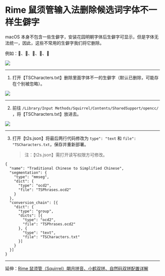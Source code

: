 # Rime 鼠须管输入法删除候选词字体不一样生僻字

macOS 本身不包含一些生僻字，安装花园明朝字体后生僻字可显示，但是字体无法统一，因此，这些不常用的生僻字我们将它删除。

例如：𫔭、𧹒、𫔮、𢧐、𫄙

![](https://tvax3.sinaimg.cn/large/008eZBHKgy1gqq4svx6fkj31aq04swem.jpg)

---

1. 打开【TSCharacters.txt】删除里面字体不一的生僻字（默认已删除，可能存在个别被忽略）。

![](https://tva4.sinaimg.cn/large/008eZBHKgy1gqq4sw2e36j31aq0d2mx8.jpg)

---

2. 前往 `/Library/Input Methods/Squirrel/Contents/SharedSupport/opencc/ `，将【TSCharacters.txt】放进去。

![](https://tva3.sinaimg.cn/large/008eZBHKgy1gqq54zovhuj31aq0cegmm.jpg)

---

3. 打开【t2s.json】将最后两行代码修改为 `type": "text` 和 `file": "TSCharacters.txt`，保存并重新部署。

    > 注：【t2s.json】需打开读写权限方可修改。

```
{
  "name": "Traditional Chinese to Simplified Chinese",
  "segmentation": {
    "type": "mmseg",
    "dict": {
      "type": "ocd2",
      "file": "TSPhrases.ocd2"
    }
  },
  "conversion_chain": [{
    "dict": {
      "type": "group",
      "dicts": [{
        "type": "ocd2",
        "file": "TSPhrases.ocd2"
      }, {
        "type": "text",
        "file": "TSCharacters.txt"
      }]
    }
  }]
}
```

---

延伸：[Rime 鼠须管（Squirrel）朙月拼音、小鹤双拼、自然码双拼配置详解](https://github.com/maomiui/rime)
